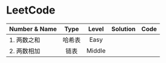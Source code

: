 # LeetCode
| Number & Name | Type |  Level | Solution | Code |
| :--- | :---: | :---: | :-- | :---: |
| 1. 两数之和 | 哈希表 | Easy |  |  |
| 2. 两数相加 | 链表 | Middle |  |  |
